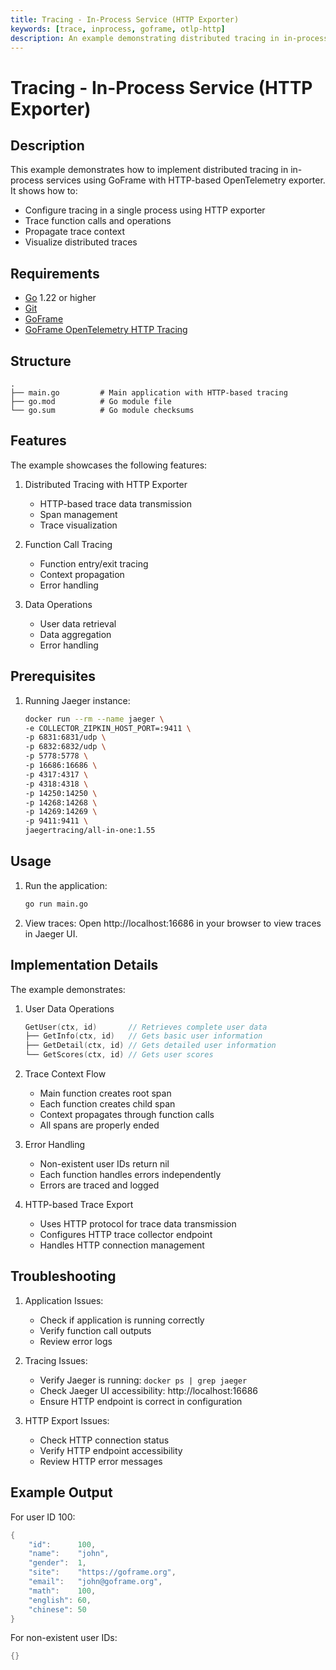 ```yaml
---
title: Tracing - In-Process Service (HTTP Exporter)
keywords: [trace, inprocess, goframe, otlp-http]
description: An example demonstrating distributed tracing in in-process services using GoFrame with HTTP-based OpenTelemetry exporter
---
```


# Tracing - In-Process Service (HTTP Exporter)

## Description

This example demonstrates how to implement distributed tracing in in-process services using GoFrame with HTTP-based OpenTelemetry exporter. It shows how to:
- Configure tracing in a single process using HTTP exporter
- Trace function calls and operations
- Propagate trace context
- Visualize distributed traces

## Requirements

- [Go](https://golang.org/dl/) 1.22 or higher
- [Git](https://git-scm.com/downloads)
- [GoFrame](https://goframe.org)
- [GoFrame OpenTelemetry HTTP Tracing](https://github.com/gogf/gf/tree/master/contrib/trace/otlphttp)

## Structure

```
.
├── main.go         # Main application with HTTP-based tracing
├── go.mod          # Go module file
└── go.sum          # Go module checksums
```

## Features

The example showcases the following features:
1. Distributed Tracing with HTTP Exporter
   - HTTP-based trace data transmission
   - Span management
   - Trace visualization

2. Function Call Tracing
   - Function entry/exit tracing
   - Context propagation
   - Error handling

3. Data Operations
   - User data retrieval
   - Data aggregation
   - Error handling

## Prerequisites

1. Running Jaeger instance:
   ```bash
   docker run --rm --name jaeger \
   -e COLLECTOR_ZIPKIN_HOST_PORT=:9411 \
   -p 6831:6831/udp \
   -p 6832:6832/udp \
   -p 5778:5778 \
   -p 16686:16686 \
   -p 4317:4317 \
   -p 4318:4318 \
   -p 14250:14250 \
   -p 14268:14268 \
   -p 14269:14269 \
   -p 9411:9411 \
   jaegertracing/all-in-one:1.55
   ```

## Usage

1. Run the application:
   ```bash
   go run main.go
   ```

2. View traces:
   Open http://localhost:16686 in your browser to view traces in Jaeger UI.

## Implementation Details

The example demonstrates:

1. User Data Operations
   ```go
   GetUser(ctx, id)       // Retrieves complete user data
   ├── GetInfo(ctx, id)   // Gets basic user information
   ├── GetDetail(ctx, id) // Gets detailed user information
   └── GetScores(ctx, id) // Gets user scores
   ```

2. Trace Context Flow
   - Main function creates root span
   - Each function creates child span
   - Context propagates through function calls
   - All spans are properly ended

3. Error Handling
   - Non-existent user IDs return nil
   - Each function handles errors independently
   - Errors are traced and logged

4. HTTP-based Trace Export
   - Uses HTTP protocol for trace data transmission
   - Configures HTTP trace collector endpoint
   - Handles HTTP connection management

## Troubleshooting

1. Application Issues:
   - Check if application is running correctly
   - Verify function call outputs
   - Review error logs

2. Tracing Issues:
   - Verify Jaeger is running: `docker ps | grep jaeger`
   - Check Jaeger UI accessibility: http://localhost:16686
   - Ensure HTTP endpoint is correct in configuration

3. HTTP Export Issues:
   - Check HTTP connection status
   - Verify HTTP endpoint accessibility
   - Review HTTP error messages

## Example Output

For user ID 100:
```go
{
    "id":      100,
    "name":    "john",
    "gender":  1,
    "site":    "https://goframe.org",
    "email":   "john@goframe.org",
    "math":    100,
    "english": 60,
    "chinese": 50
}
```

For non-existent user IDs:
```go
{}
